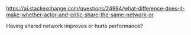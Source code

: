 https://ai.stackexchange.com/questions/24984/what-difference-does-it-make-whether-actor-and-critic-share-the-same-network-or

Having shared network improves or hurts performance?